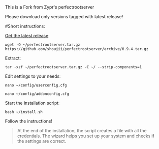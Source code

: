 This is a Fork from Zypr's perfectrootserver


Please download only versions tagged with latest release!


#Short instructions:

[Get the latest release](https://github.com/shoujii/perfectrootserver/releases/latest "Latest Release"):
```
wget -O ~/perfectrootserver.tar.gz https://github.com/shoujii/perfectrootserver/archive/0.9.4.tar.gz
```

Extract:
```
tar -xzf ~/perfectrootserver.tar.gz -C ~/ --strip-components=1
```

Edit settings to your needs:
```
nano ~/config/userconfig.cfg
```

```
nano ~/config/addonconfig.cfg
```

Start the installation script:
```
bash ~/install.sh
```

Follow the instructions! 

> At the end of the installation, the script creates a file with all the credentials. The wizard helps you set up your system and checks if the settings are correct.  
